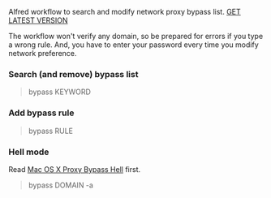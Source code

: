 Alfred workflow to search and modify network proxy bypass list. [GET LATEST VERSION](http://d.pr/f/iAPK)

The workflow won't verify any domain, so be prepared for errors if you type a wrong rule. And, you have to enter your password every time you modify network preference. 

### Search (and remove) bypass list

> bypass KEYWORD

### Add bypass rule

> bypass RULE

### Hell mode

Read [Mac OS X Proxy Bypass Hell](https://w3.owind.com/pub/mac-os-x-proxy-bypass-hell/) first.

> bypass DOMAIN -a
